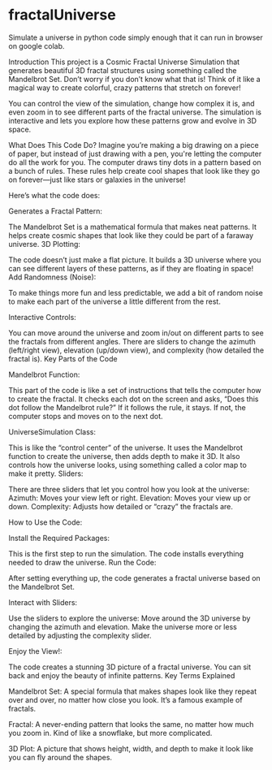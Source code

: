 # fractalUniverse
Simulate a universe in python code simply enough that it can run in browser on google colab. 

Introduction
This project is a Cosmic Fractal Universe Simulation that generates beautiful 3D fractal structures using something called the Mandelbrot Set. Don’t worry if you don’t know what that is! Think of it like a magical way to create colorful, crazy patterns that stretch on forever!

You can control the view of the simulation, change how complex it is, and even zoom in to see different parts of the fractal universe. The simulation is interactive and lets you explore how these patterns grow and evolve in 3D space.

What Does This Code Do?
Imagine you’re making a big drawing on a piece of paper, but instead of just drawing with a pen, you're letting the computer do all the work for you. The computer draws tiny dots in a pattern based on a bunch of rules. These rules help create cool shapes that look like they go on forever—just like stars or galaxies in the universe!

Here’s what the code does:

Generates a Fractal Pattern:

The Mandelbrot Set is a mathematical formula that makes neat patterns. It helps create cosmic shapes that look like they could be part of a faraway universe.
3D Plotting:

The code doesn’t just make a flat picture. It builds a 3D universe where you can see different layers of these patterns, as if they are floating in space!
Add Randomness (Noise):

To make things more fun and less predictable, we add a bit of random noise to make each part of the universe a little different from the rest.

Interactive Controls:

You can move around the universe and zoom in/out on different parts to see the fractals from different angles.
There are sliders to change the azimuth (left/right view), elevation (up/down view), and complexity (how detailed the fractal is).
Key Parts of the Code

Mandelbrot Function:

This part of the code is like a set of instructions that tells the computer how to create the fractal. It checks each dot on the screen and asks, “Does this dot follow the Mandelbrot rule?”
If it follows the rule, it stays. If not, the computer stops and moves on to the next dot.

UniverseSimulation Class:

This is like the “control center” of the universe. It uses the Mandelbrot function to create the universe, then adds depth to make it 3D.
It also controls how the universe looks, using something called a color map to make it pretty.
Sliders:

There are three sliders that let you control how you look at the universe:
Azimuth: Moves your view left or right.
Elevation: Moves your view up or down.
Complexity: Adjusts how detailed or “crazy” the fractals are.

How to Use the Code:

Install the Required Packages:

This is the first step to run the simulation. The code installs everything needed to draw the universe.
Run the Code:

After setting everything up, the code generates a fractal universe based on the Mandelbrot Set.

Interact with Sliders:

Use the sliders to explore the universe:
Move around the 3D universe by changing the azimuth and elevation.
Make the universe more or less detailed by adjusting the complexity slider.

Enjoy the View!:

The code creates a stunning 3D picture of a fractal universe. You can sit back and enjoy the beauty of infinite patterns.
Key Terms Explained

Mandelbrot Set: A special formula that makes shapes look like they repeat over and over, no matter how close you look. It’s a famous example of fractals.

Fractal: A never-ending pattern that looks the same, no matter how much you zoom in. Kind of like a snowflake, but more complicated.

3D Plot: A picture that shows height, width, and depth to make it look like you can fly around the shapes.
